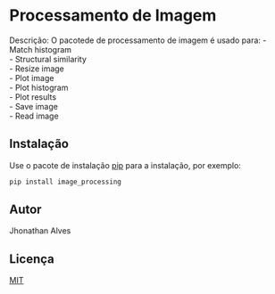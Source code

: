 # Processamento de Imagem

Descrição: 
O pacotede de processamento de imagem é usado para:
	- Match histogram<br />
	- Structural similarity<br />
	- Resize image<br />
	- Plot image<br />
	- Plot histogram<br />
	- Plot results<br />
	- Save image<br />
	- Read image<br />

## Instalação

Use o pacote de instalação [pip](https://pip.pypa.io/en/stable/) para a instalação, por exemplo:

```bash
pip install image_processing
```

## Autor
Jhonathan Alves

## Licença
[MIT](https://choosealicense.com/licenses/mit/)